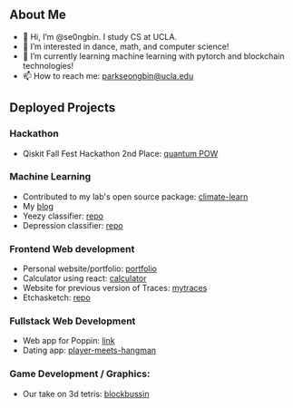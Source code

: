 ## About Me
- 👋 Hi, I’m @se0ngbin. I study CS at UCLA.
- 👀 I’m interested in dance, math, and computer science!
- 🌱 I’m currently learning machine learning with pytorch and blockchain technologies!
- 📫 How to reach me: parkseongbin@ucla.edu

## Deployed Projects
### Hackathon
- Qiskit Fall Fest Hackathon 2nd Place: [quantum POW](https://github.com/Anastasia-Sim/PoW-QCSA-fa22)
### Machine Learning
- Contributed to my lab's open source package: [climate-learn](https://github.com/aditya-grover/climate-learn)
- My [blog](https://blog.seongbin.me)
- Yeezy classifier: [repo](https://github.com/se0ngbin/yeezy-classifier)
- Depression classifier: [repo](https://github.com/se0ngbin/depression-classifier)

### Frontend Web development
- Personal website/portfolio: [portfolio](https://se0ngbin.github.io/portfolio/)
- Calculator using react: [calculator](https://se0ngbin.github.io/react-calculator/)
- Website for previous version of Traces: [mytraces](https://www.mytraces.org)
- Etchasketch: [repo](https://github.com/se0ngbin/etchasketch)

### Fullstack Web Development
- Web app for Poppin: [link](https://joinpoppin.com)
- Dating app: [player-meets-hangman](https://github.com/se0ngbin/player-meets-hangman)

### Game Development / Graphics:
- Our take on 3d tetris: [blockbussin](https://lenchennychen.github.io/blockbussin/)


<!---
se0ngbin/se0ngbin is a ✨ special ✨ repository because its `README.md` (this file) appears on your GitHub profile.
You can click the Preview link to take a look at your changes.
--->
